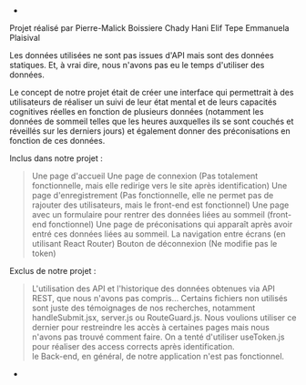 *
Projet réalisé par 
Pierre-Malick Boissiere
Chady Hani
Elif Tepe
Emmanuela Plaisival

Les données utilisées ne sont pas issues d'API mais sont des données statiques. 
Et, à vrai dire, nous n'avons pas eu le temps d'utiliser des données. 

Le concept de notre projet était de créer une interface qui permettrait à des utilisateurs de réaliser 
un suivi de leur état mental et de leurs capacités cognitives réelles en fonction de plusieurs données 
(notamment les données de sommeil telles que les heures auxquelles ils se sont couchés et réveillés sur les derniers jours)
et également donner des préconisations en fonction de ces données. 

Inclus dans notre projet : 
> Une page d'accueil
> Une page de connexion (Pas totalement fonctionnelle, mais elle redirige vers le site après identification)
> Une page d'enregistrement (Pas fonctionnelle, elle ne permet pas de rajouter des utilisateurs, mais le front-end est fonctionnel)
> Une page avec un formulaire pour rentrer des données liées au sommeil (front-end fonctionnel)
> Une page de préconisations qui apparaît après avoir entré ces données liées au sommeil. 
> La navigation entre écrans (en utilisant React Router)
> Bouton de déconnexion (Ne modifie pas le token)

Exclus de notre projet :
> L'utilisation des API et l'historique des données obtenues via API REST, que nous n'avons pas compris... Certains fichiers non utilisés sont juste des témoignages de nos recherches, notamment handleSubmit.jsx, server.js ou RouteGuard.js. Nous voulions utiliser ce dernier pour restreindre les accès à certaines pages mais nous n'avons pas trouvé comment faire. On a tenté d'utiliser useToken.js pour réaliser des access corrects après identification.  
> le Back-end, en général, de notre application n'est pas fonctionnel.
*
